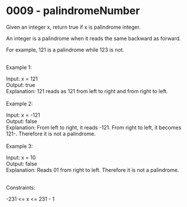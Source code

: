 <h1>0009 - palindromeNumber</h1>
Given an integer x, return true if x is palindrome integer.<br>

An integer is a palindrome when it reads the same backward as forward.<br>

For example, 121 is a palindrome while 123 is not.<br>
 
<br>
Example 1:<br>

Input: x = 121<br>
Output: true<br>
Explanation: 121 reads as 121 from left to right and from right to left.<br><br>
Example 2:<br>

Input: x = -121<br>
Output: false<br>
Explanation: From left to right, it reads -121. From right to left, it becomes 121-. Therefore it is not a palindrome.<br><br>
Example 3:<br>

Input: x = 10<br>
Output: false<br>
Explanation: Reads 01 from right to left. Therefore it is not a palindrome.<br>
 <br>

Constraints:<br>

-231 <= x <= 231 - 1